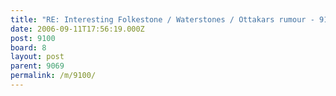 ```yaml
---
title: "RE: Interesting Folkestone / Waterstones / Ottakars rumour - 9100"
date: 2006-09-11T17:56:19.000Z
post: 9100
board: 8
layout: post
parent: 9069
permalink: /m/9100/
---
```


